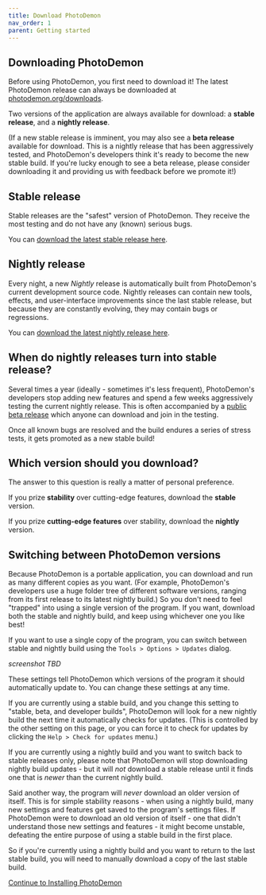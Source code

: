 ```yaml
---
title: Download PhotoDemon
nav_order: 1
parent: Getting started
---
```


## Downloading PhotoDemon

Before using PhotoDemon, you first need to download it!  The latest PhotoDemon release can always be downloaded at [photodemon.org/downloads](https://photodemon.org/download/).

Two versions of the application are always available for download: a **stable release**, and a **nightly release**.

(If a new stable release is imminent, you may also see a **beta release** available for download.  This is a nightly release that has been aggressively tested, and PhotoDemon's developers think it's ready to become the new stable build.  If you're lucky enough to see a beta release, please consider downloading it and providing us with feedback before we promote it!)

## Stable release 

Stable releases are the "safest" version of PhotoDemon.  They receive the most testing and do not have any (known) serious bugs.

You can [download the latest stable release here](https://photodemon.org/download/).

## Nightly release

Every night, a new *Nightly* release is automatically built from PhotoDemon's current development source code.  Nightly releases can contain new tools, effects, and user-interface improvements since the last stable release, but because they are constantly evolving, they may contain bugs or regressions.

You can [download the latest nightly release here](https://photodemon.org/download/).

## When do nightly releases turn into stable release?

Several times a year (ideally - sometimes it's less frequent), PhotoDemon's developers stop adding new features and spend a few weeks aggressively testing the current nightly release.  This is often accompanied by a [public beta release](https://en.wikipedia.org/wiki/Software_release_life_cycle#Beta) which anyone can download and join in the testing.

Once all known bugs are resolved and the build endures a series of stress tests, it gets promoted as a new stable build!

## Which version should you download?

The answer to this question is really a matter of personal preference.

If you prize **stability** over cutting-edge features, download the **stable** version.

If you prize **cutting-edge features** over stability, download the **nightly** version.

## Switching between PhotoDemon versions

Because PhotoDemon is a portable application, you can download and run as many different copies as you want.  (For example, PhotoDemon's developers use a huge folder tree of different software versions, ranging from its first release to its latest nightly build.)  So you don't need to feel "trapped" into using a single version of the program.  If you want, download both the stable and nightly build, and keep using whichever one you like best!

If you want to use a single copy of the program, you can switch between stable and nightly build using the `Tools > Options > Updates` dialog.

*screenshot TBD*

These settings tell PhotoDemon which versions of the program it should automatically update to.  You can change these settings at any time.  

If you are currently using a stable build, and you change this setting to "stable, beta, and developer builds", PhotoDemon will look for a new nightly build the next time it automatically checks for updates.  (This is controlled by the other setting on this page, or you can force it to check for updates by clicking the `Help > Check for updates` menu.)

If you are currently using a nightly build and you want to switch back to stable releases only, please note that PhotoDemon will stop downloading nightly build updates - but it will *not* download a stable release until it finds one that is *newer* than the current nightly build.

Said another way, the program will *never* download an older version of itself.  This is for simple stability reasons - when using a nightly build, many new settings and features get saved to the program's settings files.  If PhotoDemon were to download an old version of itself - one that didn't understand those new settings and features - it might become unstable, defeating the entire purpose of using a stable build in the first place.

So if you're currently using a nightly build and you want to return to the last stable build, you will need to manually download a copy of the last stable build.

[Continue to Installing PhotoDemon](./install-photodemon)
